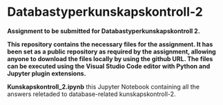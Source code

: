 # Databastyperkunskapskontroll-2

**Assignment to be submitted for Databastyperkunskapskontroll 2.**

**This repository contains the necessary files for the assignment. It has been set as a public repository as required by the assignment, allowing anyone to download the files locally by using the github URL. The files can be executed using the Visual Studio Code editor with Python and Jupyter plugin extensions.**

**Kunskapskontroll_2.ipynb** this Jupyter Notebook containing all the answers reletaded to database-related kunskapskontroll-2.
